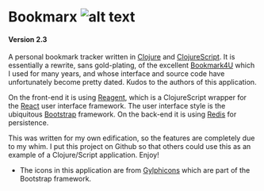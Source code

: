# Bookmarx ![alt text](https://www.browncross.com/bookmarx/images/black-star.png "Bookmarx")

#### Version 2.3

A personal bookmark tracker written in [Clojure](https//clojure.org) and [ClojureScript](https://github.com/clojure/clojurescript). It is essentially a rewrite, sans gold-plating, of the excellent [Bookmark4U](http://bookmark4u.sourceforge.net) which I used for many years, and whose interface and source code have unfortunately become pretty dated. Kudos to the authors of this application.

On the front-end it is using [Reagent](https://reagent-project.github.io/), which is a ClojureScript wrapper for the [React](https://facebook.github.io/react/) user interface framework. The user interface style is the ubiquitous [Bootstrap](http://getbootstrap.com) framework. On the back-end it is using [Redis](https://redis.io/) for persistence.

This was written for my own edification, so the features are completely due to my whim. I put this project on Github so that others could use this as an example of a Clojure/Script application. Enjoy!

* The icons in this application are from [Gylphicons](http://glyphicons.com) which are part of the Bootstrap framework.
